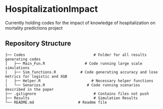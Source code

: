 # HospitalizationImpact
 Currently holding codes for the impact of knowledge of hospitalization on mortality predictions project
 
 ## Repository Structure
```
├── Codes                               # Folder for all results generating codes
|   ├── Main_Fun.R                  # Code running large scale simulations
|   ├── Sim_functions.R           # Code generating accuracy and lose metrics for logistic and XGB
|   ├── Helper.R                       # Necessary helper functions 
|   └── Senarios.R                   # Code running scenarios described in the paper
├── .gitignore                          # Contains files not push
├── Results                             # Simulation Results
└── README.md                    # Readme file
``` 